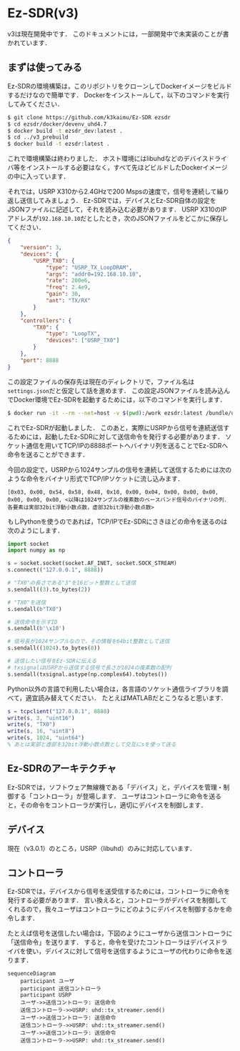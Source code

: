 # Ez-SDR(v3)

v3は現在開発中です．
このドキュメントには，一部開発中で未実装のことが書かれています．

## まずは使ってみる

Ez-SDRの環境構築は，このリポジトリをクローンしてDockerイメージをビルドするだけなので簡単です．
Dockerをインストールして，以下のコマンドを実行してみてください．

```sh
$ git clone https://github.com/k3kaimu/Ez-SDR ezsdr
$ cd ezsdr/docker/devenv_uhd4.7
$ docker build -t ezsdr_dev:latest .
$ cd ../v3_prebuild
$ docker build -t ezsdr:latest .
```

これで環境構築は終わりました．
ホスト環境にはlibuhdなどのデバイスドライバ等をインストールする必要はなく，すべて先ほどビルドしたDockerイメージの中に入っています．

それでは，USRP X310から2.4GHzで200 Mspsの速度で，信号を連続して繰り返し送信してみましょう．
Ez-SDRでは，デバイスとEz-SDR自体の設定をJSONファイルに記述して，それを読み込む必要があります．
USRP X310のIPアドレスが`192.168.10.10`だとしたとき，次のJSONファイルをどこかに保存してください．

```json
{
    "version": 3,
    "devices": {
        "USRP_TX0": {
            "type": "USRP_TX_LoopDRAM",
            "args": "addr0=192.168.10.10",
            "rate": 200e6,
            "freq": 2.4e9,
            "gain": 30,
            "ant": "TX/RX"
        }
    },
    "controllers": {
        "TX0": {
            "type": "LoopTX",
            "devices": ["USRP_TX0"]
        }
    },
    "port": 8888
}
```

この設定ファイルの保存先は現在のディレクトリで，ファイル名は`settings.json`だと仮定して話を進めます．
この設定JSONファイルを読み込んでDocker環境でEz-SDRを起動するためには，以下のコマンドを実行します．

```sh
$ docker run -it --rm --net=host -v $(pwd):/work ezsdr:latest /bundle/usr/bin/ezsdr -c /work/setting.json
```

これでEz-SDRが起動しました．
このあと，実際にUSRPから信号を連続送信するためには，起動したEz-SDRに対して送信命令を発行する必要があります．
ソケット通信を用いてTCP/IPの8888ポートへバイナリ列を送ることでEz-SDRへ命令を送ることができます．

今回の設定で，USRPから1024サンプルの信号を連続して送信するためには次のような命令をバイナリ形式でTCP/IPソケットに流し込みます．

```
[0x03, 0x00, 0x54, 0x58, 0x48, 0x10, 0x00, 0x04, 0x00, 0x00, 0x00, 0x00, 0x00, 0x00, <以降は1024サンブルの複素数のベースバンド信号のバイナリの列．各要素は実部32bit浮動小数点数，虚部32bit浮動小数点数>
```

もしPythonを使うのであれば，TCP/IPでEz-SDRにさきほどの命令を送るのは次のようにします．

```python
import socket
import numpy as np

s = socket.socket(socket.AF_INET, socket.SOCK_STREAM)
s.connect(("127.0.0.1", 8888))

# "TX0"の長さである"3"を16ビット整数として送信
s.sendall((3).to_bytes(2))

# "TX0"を送信
s.sendall(b"TX0")

# 送信命令を示すID
s.sendall(b'\x10')

# 信号長が1024サンプルなので，その情報を64bit整数として送信
s.sendall((1024).to_bytes(8))

# 送信したい信号をEz-SDRに伝える
# txsignalはUSRPから送信する信号で長さが1024の複素数の配列
s.sendall(txsignal.astype(np.complex64).tobytes())
```

Python以外の言語で利用したい場合は，各言語のソケット通信ライブラリを調べて，適宜読み替えてください．
たとえばMATLABだとこうなると思います．

```matlab
s = tcpclient("127.0.0.1", 8888)
write(s, 3, "uint16")
write(s, "TX0")
write(s, 16, "uint8")
write(s, 1024, "uint64")
% あとは実部と虚部を32bit浮動小数点数として交互にsを使って送る
```

## Ez-SDRのアーキテクチャ

Ez-SDRでは，ソフトウェア無線機である「デバイス」と，デバイスを管理・制御する「コントローラ」が登場します． ユーザはコントローラに命令を送ると，その命令をコントローラが実行し，適切にデバイスを制御します．

## デバイス

現在（v3.0.1）のところ，USRP（libuhd）のみに対応しています．

## コントローラ

Ez-SDRでは，デバイスから信号を送受信するためには，コントローラに命令を発行する必要があります．
言い換えると，コントローラがデバイスを制御してくれるので，我々ユーザはコントローラにどのようにデバイスを制御するかを命令します．

たとえば信号を送信したい場合は，下図のようにユーザから送信コントローラに「送信命令」を送ります．
すると，命令を受けたコントローラはデバイスドライバを使い，デバイスに対して信号を送信するようにユーザの代わりに命令を送ります．


```mermaid
sequenceDiagram
    participant ユーザ
    participant 送信コントローラ
    participant USRP
    ユーザ->>送信コントローラ: 送信命令
    送信コントローラ->>USRP: uhd::tx_streamer.send()
    ユーザ->>送信コントローラ: 送信命令
    送信コントローラ->>USRP: uhd::tx_streamer.send()
    ユーザ->>送信コントローラ: 送信命令
    送信コントローラ->>USRP: uhd::tx_streamer.send()
```


